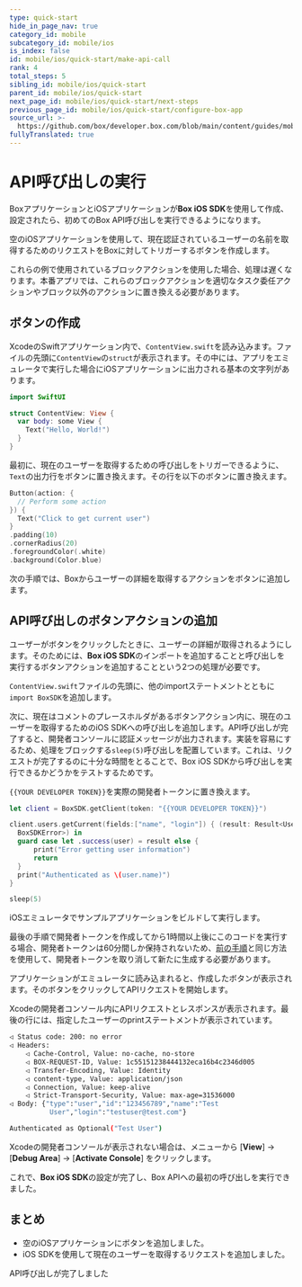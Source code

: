 ```yaml
---
type: quick-start
hide_in_page_nav: true
category_id: mobile
subcategory_id: mobile/ios
is_index: false
id: mobile/ios/quick-start/make-api-call
rank: 4
total_steps: 5
sibling_id: mobile/ios/quick-start
parent_id: mobile/ios/quick-start
next_page_id: mobile/ios/quick-start/next-steps
previous_page_id: mobile/ios/quick-start/configure-box-app
source_url: >-
  https://github.com/box/developer.box.com/blob/main/content/guides/mobile/ios/quick-start/4-make-api-call.md
fullyTranslated: true
---
```

# API呼び出しの実行

BoxアプリケーションとiOSアプリケーションが**Box iOS SDK**を使用して作成、設定されたら、初めてのBox API呼び出しを実行できるようになります。

空のiOSアプリケーションを使用して、現在認証されているユーザーの名前を取得するためのリクエストをBoxに対してトリガーするボタンを作成します。

<Message warning>

これらの例で使用されているブロックアクションを使用した場合、処理は遅くなります。本番アプリでは、これらのブロックアクションを適切なタスク委任アクションやブロック以外のアクションに置き換える必要があります。

</Message>

## ボタンの作成

XcodeのSwiftアプリケーション内で、`ContentView.swift`を読み込みます。ファイルの先頭に`ContentView`の`struct`が表示されます。その中には、アプリをエミュレータで実行した場合にiOSアプリケーションに出力される基本の文字列があります。

```swift
import SwiftUI

struct ContentView: View {
  var body: some View {
    Text("Hello, World!")
  }
}
```

最初に、現在のユーザーを取得するための呼び出しをトリガーできるように、`Text`の出力行をボタンに置き換えます。その行を以下のボタンに置き換えます。

```swift
Button(action: {
  // Perform some action
}) {
  Text("Click to get current user")
}
.padding(10)
.cornerRadius(20)
.foregroundColor(.white)
.background(Color.blue)
```

次の手順では、Boxからユーザーの詳細を取得するアクションをボタンに追加します。

## API呼び出しのボタンアクションの追加

ユーザーがボタンをクリックしたときに、ユーザーの詳細が取得されるようにします。そのためには、**Box iOS SDK**のインポートを追加することと呼び出しを実行するボタンアクションを追加することという2つの処理が必要です。

`ContentView.swift`ファイルの先頭に、他のimportステートメントとともに`import BoxSDK`を追加します。

次に、現在はコメントのプレースホルダがあるボタンアクション内に、現在のユーザーを取得するためのiOS SDKへの呼び出しを追加します。API呼び出しが完了すると、開発者コンソールに認証メッセージが出力されます。実装を容易にするため、処理をブロックする`sleep(5)`呼び出しを配置しています。これは、リクエストが完了するのに十分な時間をとることで、Box iOS SDKから呼び出しを実行できるかどうかをテストするためです。

`{{YOUR DEVELOPER TOKEN}}`を実際の開発者トークンに置き換えます。

```swift
let client = BoxSDK.getClient(token: "{{YOUR DEVELOPER TOKEN}}")

client.users.getCurrent(fields:["name", "login"]) { (result: Result<User,
  BoxSDKError>) in
  guard case let .success(user) = result else {
      print("Error getting user information")
      return
  }
  print("Authenticated as \(user.name)")
}

sleep(5)
```

iOSエミュレータでサンプルアプリケーションをビルドして実行します。

<Message warning>

最後の手順で開発者トークンを作成してから1時間以上後にこのコードを実行する場合、開発者トークンは60分間しか保持されないため、[前の手順](g://mobile/ios/quick-start/configure-box-app/)と同じ方法を使用して、開発者トークンを取り消して新たに生成する必要があります。

</Message>

アプリケーションがエミュレータに読み込まれると、作成したボタンが表示されます。そのボタンをクリックしてAPIリクエストを開始します。

Xcodeの開発者コンソール内にAPIリクエストとレスポンスが表示されます。最後の行には、指定したユーザーのprintステートメントが表示されています。

```bash
◁ Status code: 200: no error
◁ Headers: 
    ◁ Cache-Control, Value: no-cache, no-store
    ◁ BOX-REQUEST-ID, Value: 1c55151238444132eca16b4c2346d005
    ◁ Transfer-Encoding, Value: Identity
    ◁ content-type, Value: application/json
    ◁ Connection, Value: keep-alive
    ◁ Strict-Transport-Security, Value: max-age=31536000
◁ Body: {"type":"user","id":"123456789","name":"Test
          User","login":"testuser@test.com"}

Authenticated as Optional("Test User")
```

<Message notice>

Xcodeの開発者コンソールが表示されない場合は、メニューから \[**View**] -> \[**Debug Area**] -> \[**Activate Console**] をクリックします。

</Message>

これで、**Box iOS SDK**の設定が完了し、Box APIへの最初の呼び出しを実行できました。

## まとめ

* 空のiOSアプリケーションにボタンを追加しました。
* iOS SDKを使用して現在のユーザーを取得するリクエストを追加しました。

<Next>

API呼び出しが完了しました

</Next>
